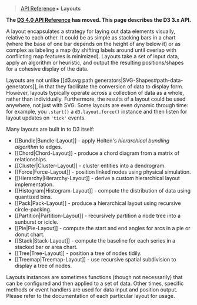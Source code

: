 > [API Reference](API-Reference.md) ▸ **Layouts**

**The [D3 4.0 API Reference](https://github.com/d3/d3/blob/master/API.md) has moved. This page describes the D3 3.x API.**

A layout encapsulates a strategy for laying out data elements visually, relative to each other. It could be as simple as stacking bars in a chart (where the base of one bar depends on the height of any below it) or as complex as labeling a map (by shifting labels around until overlap with conflicting map features is minimized). Layouts take a set of input data, apply an algorithm or heuristic, and output the resulting positions/shapes for a cohesive display of the data.

Layouts are not unlike [[d3.svg path generators|SVG-Shapes#path-data-generators]], in that they facilitate the conversion of data to display form. However, layouts typically operate across a collection of data as a whole, rather than individually. Furthermore, the results of a layout could be used anywhere, not just with SVG. Some layouts are even dynamic through time: for example, you `.start()` a `d3.layout.force()` instance and then listen for layout updates on `'tick'` events.

Many layouts are built in to D3 itself:

* [[Bundle|Bundle-Layout]] - apply Holten's *hierarchical bundling algorithm* to edges.
* [[Chord|Chord-Layout]] - produce a chord diagram from a matrix of relationships.
* [[Cluster|Cluster-Layout]] - cluster entities into a dendrogram.
* [[Force|Force-Layout]] - position linked nodes using physical simulation.
* [[Hierarchy|Hierarchy-Layout]] - derive a custom hierarchical layout implementation.
* [[Histogram|Histogram-Layout]] - compute the distribution of data using quantized bins.
* [[Pack|Pack-Layout]] - produce a hierarchical layout using recursive circle-packing.
* [[Partition|Partition-Layout]] - recursively partition a node tree into a sunburst or icicle.
* [[Pie|Pie-Layout]] - compute the start and end angles for arcs in a pie or donut chart.
* [[Stack|Stack-Layout]] - compute the baseline for each series in a stacked bar or area chart.
* [[Tree|Tree-Layout]] - position a tree of nodes tidily.
* [[Treemap|Treemap-Layout]] - use recursive spatial subdivision to display a tree of nodes.

Layouts instances are sometimes functions (though not necessarily) that can be configured and then applied to a set of data. Other times, specific methods or event handlers are used for data input and position output. Please refer to the documentation of each particular layout for usage.
